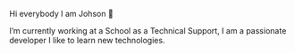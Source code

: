  Hi everybody I am Johson 👋
 
 I’m currently working at a School as a Technical Support, I am a passionate developer I like to learn new technologies.

